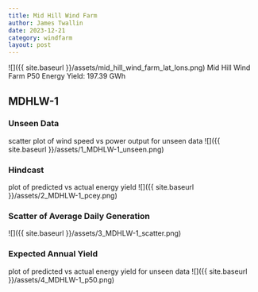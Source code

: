 ```yaml
---
title: Mid Hill Wind Farm
author: James Twallin
date: 2023-12-21
category: windfarm
layout: post
---
```

![]({{ site.baseurl }}/assets/mid_hill_wind_farm_lat_lons.png)
Mid Hill Wind Farm P50 Energy Yield: 197.39 GWh

MDHLW-1
-------------
### Unseen Data 
scatter plot of wind speed vs power output for unseen data
![]({{ site.baseurl }}/assets/1_MDHLW-1_unseen.png)
### Hindcast 
plot of predicted vs actual energy yield
![]({{ site.baseurl }}/assets/2_MDHLW-1_pcey.png)
### Scatter of Average Daily Generation 

![]({{ site.baseurl }}/assets/3_MDHLW-1_scatter.png)
### Expected Annual Yield 
plot of predicted vs actual energy yield for unseen data
![]({{ site.baseurl }}/assets/4_MDHLW-1_p50.png)

